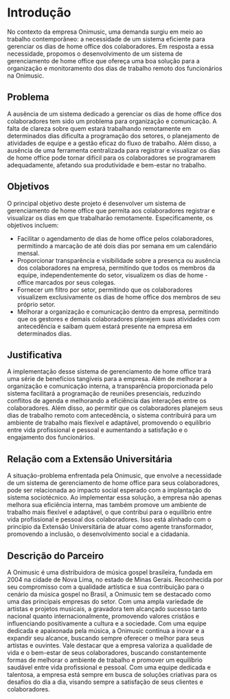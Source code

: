 # Introdução

No contexto da empresa Onimusic, uma demanda surgiu em meio ao trabalho contemporâneo: a necessidade de um sistema eficiente para gerenciar os dias de home office dos colaboradores. Em resposta a essa necessidade, propomos o desenvolvimento de um sistema de gerenciamento de home office que ofereça uma boa solução para a organização e monitoramento dos dias de trabalho remoto dos funcionários na Onimusic.

## Problema

A ausência de um sistema dedicado a gerenciar os dias de home office dos colaboradores tem sido um problema para organização e comunicação. A falta de clareza sobre quem estará trabalhando remotamente em determinados dias dificulta a programação dos setores, o planejamento de atividades de equipe e a gestão eficaz do fluxo de trabalho. Além disso, a ausência de uma ferramenta centralizada para registrar e visualizar os dias de home office pode tornar difícil para os colaboradores se programarem adequadamente, afetando sua produtividade e bem-estar no trabalho.

## Objetivos

O principal objetivo deste projeto é desenvolver um sistema de gerenciamento de home office que permita aos colaboradores registrar e visualizar os dias em que trabalharão remotamente. Especificamente, os objetivos incluem:

- Facilitar o agendamento de dias de home office pelos colaboradores, permitindo a marcação de até dois dias por semana em um calendário mensal.
- Proporcionar transparência e visibilidade sobre a presença ou ausência dos colaboradores na empresa, permitindo que todos os membros da equipe, independentemente do setor, visualizem os dias de home - office marcados por seus colegas.
- Fornecer um filtro por setor, permitindo que os colaboradores visualizem exclusivamente os dias de home office dos membros de seu próprio setor.
- Melhorar a organização e comunicação dentro da empresa, permitindo que os gestores e demais colaboradores planejem suas atividades com antecedência e saibam quem estará presente na empresa em determinados dias.

## Justificativa

A implementação desse sistema de gerenciamento de home office trará uma série de benefícios tangíveis para a empresa. Além de melhorar a organização e comunicação interna, a transparência proporcionada pelo sistema facilitará a programação de reuniões presenciais, reduzindo conflitos de agenda e melhorando a eficiência das interações entre os colaboradores. Além disso, ao permitir que os colaboradores planejem seus dias de trabalho remoto com antecedência, o sistema contribuirá para um ambiente de trabalho mais flexível e adaptável, promovendo o equilíbrio entre vida profissional e pessoal e aumentando a satisfação e o engajamento dos funcionários.

## Relação com a Extensão Universitária

A situação-problema enfrentada pela Onimusic, que envolve a necessidade de um sistema de gerenciamento de home office para seus colaboradores, pode ser relacionada ao impacto social esperado com a implantação do sistema sociotécnico. Ao implementar essa solução, a empresa não apenas melhora sua eficiência interna, mas também promove um ambiente de trabalho mais flexível e adaptável, o que contribui para o equilíbrio entre vida profissional e pessoal dos colaboradores. Isso está alinhado com o princípio da Extensão Universitária de atuar como agente transformador, promovendo a inclusão, o desenvolvimento social e a cidadania.

## Descrição do Parceiro

A Onimusic é uma distribuidora de música gospel brasileira, fundada em 2004 na cidade de Nova Lima, no estado de Minas Gerais. Reconhecida por seu compromisso com a qualidade artística e sua contribuição para o cenário da música gospel no Brasil, a Onimusic tem se destacado como uma das principais empresas do setor. Com uma ampla variedade de artistas e projetos musicais, a gravadora tem alcançado sucesso tanto nacional quanto internacionalmente, promovendo valores cristãos e influenciando positivamente a cultura e a sociedade. Com uma equipe dedicada e apaixonada pela música, a Onimusic continua a inovar e a expandir seu alcance, buscando sempre oferecer o melhor para seus artistas e ouvintes. Vale destacar que a empresa valoriza a qualidade de vida e o bem-estar de seus colaboradores, buscando constantemente formas de melhorar o ambiente de trabalho e promover um equilíbrio saudável entre vida profissional e pessoal. Com uma equipe dedicada e talentosa, a empresa está sempre em busca de soluções criativas para os desafios do dia a dia, visando sempre a satisfação de seus clientes e colaboradores.
